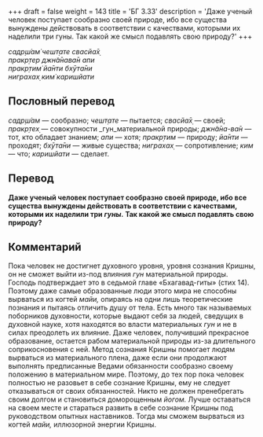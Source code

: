 +++
draft = false
weight = 143
title = 'БГ 3.33'
description = 'Даже ученый человек поступает сообразно своей природе, ибо все существа вынуждены действовать в соответствии с качествами, которыми их наделили три гуны. Так какой же смысл подавлять свою природу?'
+++

_садр̣ш́ам̇ чешт̣ате свасйа̄х̣  
пракр̣тер джн̃а̄нава̄н апи  
пракр̣тим̇ йа̄нти бхӯта̄ни  
ниграхах̣ ким̇ каришйати_

## Пословный перевод

_садр̣ш́ам_ — сообразно; _чешт̣ате_ — пытается; _свасйа̄х̣_ — своей; _пракр̣тех̣_ — совокупности _гун_материальной природы; _джн̃а̄на_\-_ва̄н_ — тот, кто обладает знанием; _апи_ — хотя; _пракр̣тим_ — природу; _йа̄нти_ — проходят; _бхӯта̄ни_ — живые существа; _ниграхах̣_ — сопротивление; _ким_ — что; _каришйати_ — сделает.

## Перевод

**Даже ученый человек поступает сообразно своей природе, ибо все существа вынуждены действовать в соответствии с качествами, которыми их наделили три _гуны._ Так какой же смысл подавлять свою природу?**

## Комментарий

Пока человек не достигнет духовного уровня, уровня сознания Кришны, он не сможет выйти из-под влияния _гун_ материальной природы. Господь подтверждает это в седьмой главе «Бхагавад-гиты» (стих 14). Поэтому даже самые образованные люди этого мира не способны вырваться из когтей _майи,_ опираясь на одни лишь теоретические познания и пытаясь отличить душу от тела. Есть много так называемых поборников духовности, которые выдают себя за людей, сведущих в духовной науке, хотя находятся во власти материальных _гун_ и не в силах преодолеть их влияние. Даже человек, получивший прекрасное образование, остается рабом материальной природы из-за длительного соприкосновения с ней. Метод сознания Кришны помогает людям вырваться из материального плена, даже если они продолжают выполнять предписанные Ведами обязанности сообразно своему положению в материальном мире. Поэтому, до тех пор пока человек полностью не разовьет в себе сознание Кришны, ему не следует отказываться от своих обязанностей. Никто не должен пренебрегать своим долгом и становиться доморощенным _йогом._ Лучше оставаться на своем месте и стараться развить в себе сознание Кришны под руководством опытных наставников. Тогда мы сможем вырваться из когтей _майи,_ иллюзорной энергии Кришны.
